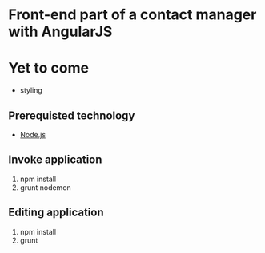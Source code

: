 # Front-end part of a contact manager with AngularJS

# Yet to come
* styling

## Prerequisted technology
* <a href="https://nodejs.org/" target="_blank">Node.js</a>

## Invoke application
1. npm install
1. grunt nodemon

## Editing application

1. npm install
1. grunt